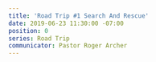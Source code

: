 ```yaml
---
title: 'Road Trip #1 Search And Rescue'
date: 2019-06-23 11:30:00 -07:00
position: 0
series: Road Trip
communicator: Pastor Roger Archer
---
```


